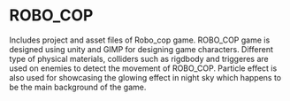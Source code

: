 # ROBO_COP
Includes project and asset files of Robo_cop game.
ROBO_COP game is designed using unity and GIMP for designing game characters. Different type of physical materials, colliders such as rigdbody and triggeres are used 
on enemies to detect the movement of ROBO_COP. Particle effect is also used for showcasing the glowing effect in night sky which happens to be the main background of 
the game.
